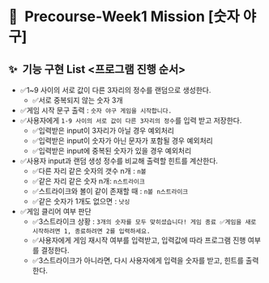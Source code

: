 # 📝&nbsp;&nbsp;Precourse-Week1 Mission **[숫자 야구]**

## ✨&nbsp;&nbsp;기능 구현 List <프로그램 진행 순서>

- ✅1~9 사이의 서로 값이 다른 3자리의 정수를 랜덤으로 생성한다.
    - ✅서로 중복되지 않는 숫자 3개
- ✅게임 시작 문구 출력 : `숫자 야구 게임을 시작합니다.`
- ✅사용자에게 `1-9 사이의 서로 값이 다른 3자리의 정수`를 입력 받고 저장한다.
    - ✅입력받은 input이 3자리가 아닐 경우 예외처리
    - ✅입력받은 input이 숫자가 아닌 문자가 포함될 경우 예외처리
    - ✅입력받은 input에 중복된 숫자가 있을 경우 예외처리
- ✅사용자 input과 랜덤 생성 정수를 비교해 출력할 힌트를 계산한다.
    - ✅다른 자리 같은 숫자의 갯수 n개 : `n볼`
    - ✅같은 자리 같은 숫자 n개: `n스트라이크`
    - ✅스트라이크와 볼이 같이 존재할 때 : `n볼 n스트라이크`
    - ✅같은 숫자가 1개도 없으면 : `낫싱`
- ✅게임 클리어 여부 판단
    - ✅3스트라이크 상황 : `3개의 숫자를 모두 맞히셨습니다! 게임 종료
      ✅게임을 새로 시작하려면 1, 종료하려면 2를 입력하세요.`
    - ✅사용자에게 게임 재시작 여부를 입력받고, 입력값에 따라 프로그램 진행 여부를 결정한다.
    - ✅3스트라이크가 아니라면, 다시 사용자에게 입력을 숫자를 받고, 힌트를 출력한다.
